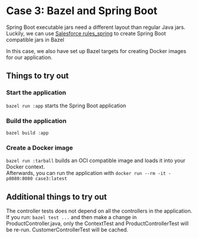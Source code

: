 # Case 3: Bazel and Spring Boot

Spring Boot executable jars need a different layout than regular Java jars.  
Luckily, we can use [Salesforce rules_spring](https://github.com/salesforce/rules_spring) to create Spring Boot compatible jars in Bazel

In this case, we also have set up Bazel targets for creating Docker images for our application.

## Things to try out

### Start the application
`bazel run :app` starts the Spring Boot application

### Build the application
`bazel build :app`

### Create a Docker image
`bazel run :tarball` builds an OCI compatible image and loads it into your Docker context.  
Afterwards, you can run the application with `docker run --rm -it -p8080:8080 case3:latest`

## Additional things to try out

The controller tests does not depend on all the controllers in the application. 
If you run: 
`bazel test ...`
and then make a change in ProductController.java, only the ContextTest and ProductControllerTest will be re-run. CustomerControllerTest will be cached. 
